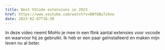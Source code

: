 ```yaml
---
title: Best VSCode extensions in 2023
href: https://www.youtube.com/watch?v=DNf6Bu7z4vw
date: 2023-02-07T16:30
---
```


In deze video neemt MoHo je mee in een flink aantal extensies voor vscode en waarvoor hij ze gebruikt. Ik heb er een paar geïnstalleerd en maken mijn leven nu al beter.
